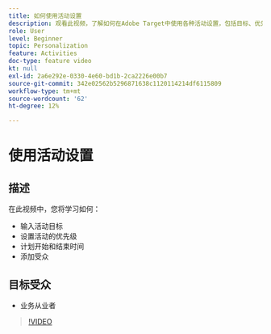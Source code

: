 ```yaml
---
title: 如何使用活动设置
description: 观看此视频，了解如何在Adobe Target中使用各种活动设置，包括目标、优先级、开始和结束时间以及受众。
role: User
level: Beginner
topic: Personalization
feature: Activities
doc-type: feature video
kt: null
exl-id: 2a6e292e-0330-4e60-bd1b-2ca2226e00b7
source-git-commit: 342e02562b5296871638c1120114214df6115809
workflow-type: tm+mt
source-wordcount: '62'
ht-degree: 12%

---
```


# 使用活动设置

## 描述

在此视频中，您将学习如何：

* 输入活动目标
* 设置活动的优先级
* 计划开始和结束时间
* 添加受众

## 目标受众

* 业务从业者

>[!VIDEO](https://video.tv.adobe.com/v/17381/?quality=12)
